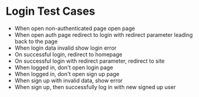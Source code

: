# Login Test Cases

- When open non-authenticated page open page
- When open auth page redirect to login with redirect parameter leading back to the page
- When login data invalid show login error
- On successful login, redirect to homepage
- On successful login with redirect parameter, redirect to site
- When logged in, don't open login page
- When logged in, don't open sign up page
- When sign up with invalid data, show error
- When sign up, then successfully log in with new signed up user